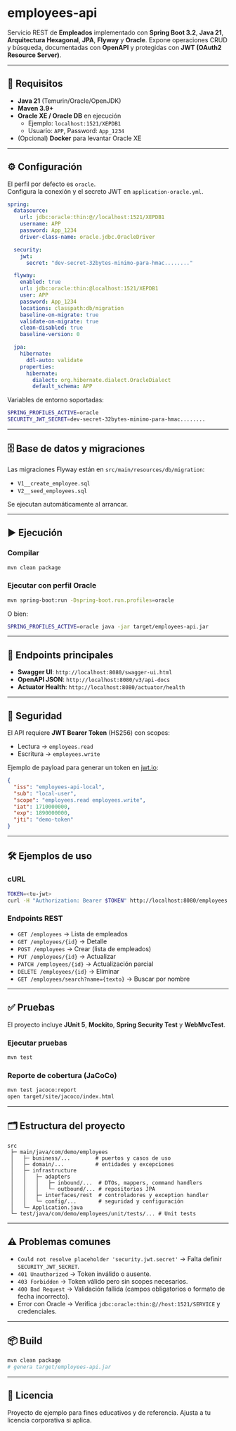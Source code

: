 # employees-api

Servicio REST de **Empleados** implementado con **Spring Boot 3.2**, **Java 21**, **Arquitectura Hexagonal**, **JPA**, **Flyway** y **Oracle**. Expone operaciones CRUD y búsqueda, documentadas con **OpenAPI** y protegidas con **JWT (OAuth2 Resource Server)**.

---

## 🚀 Requisitos

- **Java 21** (Temurin/Oracle/OpenJDK)
- **Maven 3.9+**
- **Oracle XE / Oracle DB** en ejecución
  - Ejemplo: `localhost:1521/XEPDB1`
  - Usuario: `APP`, Password: `App_1234`
- (Opcional) **Docker** para levantar Oracle XE

---

## ⚙️ Configuración

El perfil por defecto es `oracle`.  
Configura la conexión y el secreto JWT en `application-oracle.yml`.

```yaml
spring:
  datasource:
    url: jdbc:oracle:thin:@//localhost:1521/XEPDB1
    username: APP
    password: App_1234
    driver-class-name: oracle.jdbc.OracleDriver

  security:
    jwt:
      secret: "dev-secret-32bytes-minimo-para-hmac........"

  flyway:
    enabled: true
    url: jdbc:oracle:thin:@localhost:1521/XEPDB1
    user: APP
    password: App_1234
    locations: classpath:db/migration
    baseline-on-migrate: true
    validate-on-migrate: true
    clean-disabled: true
    baseline-version: 0

  jpa:
    hibernate:
      ddl-auto: validate
    properties:
      hibernate:
        dialect: org.hibernate.dialect.OracleDialect
        default_schema: APP
```

Variables de entorno soportadas:

```bash
SPRING_PROFILES_ACTIVE=oracle
SECURITY_JWT_SECRET=dev-secret-32bytes-minimo-para-hmac........
```

---

## 🗄️ Base de datos y migraciones

Las migraciones Flyway están en `src/main/resources/db/migration`:

- `V1__create_employee.sql`
- `V2__seed_employees.sql`

Se ejecutan automáticamente al arrancar.

---

## ▶️ Ejecución

### Compilar

```bash
mvn clean package
```

### Ejecutar con perfil Oracle

```bash
mvn spring-boot:run -Dspring-boot.run.profiles=oracle
```

O bien:

```bash
SPRING_PROFILES_ACTIVE=oracle java -jar target/employees-api.jar
```

---

## 📡 Endpoints principales

- **Swagger UI**: `http://localhost:8080/swagger-ui.html`
- **OpenAPI JSON**: `http://localhost:8080/v3/api-docs`
- **Actuator Health**: `http://localhost:8080/actuator/health`

---

## 🔐 Seguridad

El API requiere **JWT Bearer Token** (HS256) con scopes:

- Lectura → `employees.read`
- Escritura → `employees.write`

Ejemplo de payload para generar un token en [jwt.io](https://jwt.io):

```json
{
  "iss": "employees-api-local",
  "sub": "local-user",
  "scope": "employees.read employees.write",
  "iat": 1710000000,
  "exp": 1890000000,
  "jti": "demo-token"
}
```

---

## 🛠️ Ejemplos de uso

### cURL

```bash
TOKEN=<tu-jwt>
curl -H "Authorization: Bearer $TOKEN" http://localhost:8080/employees
```

### Endpoints REST

- `GET /employees` → Lista de empleados
- `GET /employees/{id}` → Detalle
- `POST /employees` → Crear (lista de empleados)
- `PUT /employees/{id}` → Actualizar
- `PATCH /employees/{id}` → Actualización parcial
- `DELETE /employees/{id}` → Eliminar
- `GET /employees/search?name={texto}` → Buscar por nombre

---

## ✅ Pruebas

El proyecto incluye **JUnit 5**, **Mockito**, **Spring Security Test** y **WebMvcTest**.  

### Ejecutar pruebas

```bash
mvn test
```

### Reporte de cobertura (JaCoCo)

```bash
mvn test jacoco:report
open target/site/jacoco/index.html
```

---

## 🗂️ Estructura del proyecto

```
src
 ├─ main/java/com/demo/employees
 │   ├─ business/...        # puertos y casos de uso
 │   ├─ domain/...          # entidades y excepciones
 │   ├─ infrastructure
 │   │   ├─ adapters
 │   │   │   ├─ inbound/...  # DTOs, mappers, command handlers
 │   │   │   └─ outbound/... # repositorios JPA
 │   │   ├─ interfaces/rest  # controladores y exception handler
 │   │   └─ config/...       # seguridad y configuración
 │   └─ Application.java
 └─ test/java/com/demo/employees/unit/tests/... # Unit tests
```

---

## ⚠️ Problemas comunes

- `Could not resolve placeholder 'security.jwt.secret'` → Falta definir `SECURITY_JWT_SECRET`.
- `401 Unauthorized` → Token inválido o ausente.
- `403 Forbidden` → Token válido pero sin scopes necesarios.
- `400 Bad Request` → Validación fallida (campos obligatorios o formato de fecha incorrecto).
- Error con Oracle → Verifica `jdbc:oracle:thin:@//host:1521/SERVICE` y credenciales.

---

## 📦 Build

```bash
mvn clean package
# genera target/employees-api.jar
```

---

## 📄 Licencia

Proyecto de ejemplo para fines educativos y de referencia. Ajusta a tu licencia corporativa si aplica.

